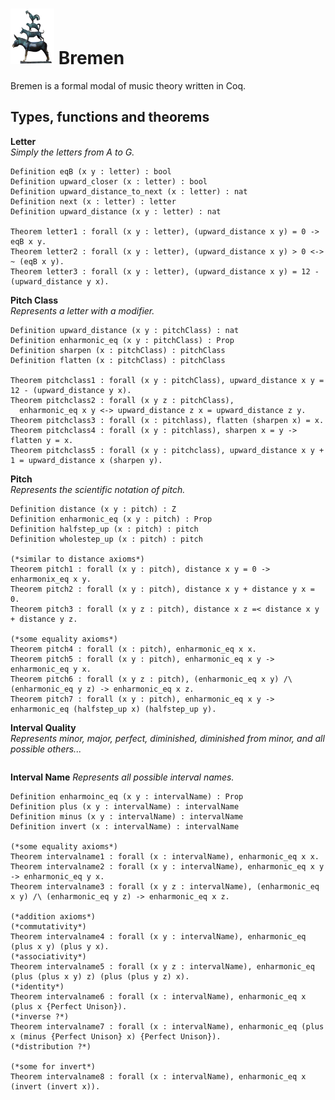 # <img src="bremen.png" alt="the town musicians of bremen" width="70"/> Bremen
Bremen is a formal modal of music theory written in Coq.  

## Types, functions and theorems
**Letter**  
*Simply the letters from A to G.*
```Coq
Definition eqB (x y : letter) : bool
Definition upward_closer (x : letter) : bool
Definition upward_distance_to_next (x : letter) : nat
Definition next (x : letter) : letter
Definition upward_distance (x y : letter) : nat

Theorem letter1 : forall (x y : letter), (upward_distance x y) = 0 -> eqB x y.
Theorem letter2 : forall (x y : letter), (upward_distance x y) > 0 <-> ~ (eqB x y).
Theorem letter3 : forall (x y : letter), (upward_distance x y) = 12 - (upward_distance y x).
```

**Pitch Class**  
*Represents a letter with a modifier.*
```Coq
Definition upward_distance (x y : pitchClass) : nat
Definition enharmonic_eq (x y : pitchClass) : Prop
Definition sharpen (x : pitchClass) : pitchClass
Definition flatten (x : pitchClass) : pitchClass

Theorem pitchclass1 : forall (x y : pitchClass), upward_distance x y = 12 - (upward_distance y x).
Theorem pitchclass2 : forall (x y z : pitchClass),
  enharmonic_eq x y <-> upward_distance z x = upward_distance z y.
Theorem pitchclass3 : forall (x : pitchlass), flatten (sharpen x) = x.
Theorem pitchclass4 : forall (x y : pitchlass), sharpen x = y -> flatten y = x.
Theorem pitchclass5 : forall (x y : pitchclass), upward_distance x y + 1 = upward_distance x (sharpen y).

```

**Pitch**  
*Represents the scientific notation of pitch.*  
```Coq
Definition distance (x y : pitch) : Z
Definition enharmonic_eq (x y : pitch) : Prop
Definition halfstep_up (x : pitch) : pitch
Definition wholestep_up (x : pitch) : pitch

(*similar to distance axioms*)
Theorem pitch1 : forall (x y : pitch), distance x y = 0 -> enharmonix_eq x y.
Theorem pitch2 : forall (x y : pitch), distance x y + distance y x = 0.
Theorem pitch3 : forall (x y z : pitch), distance x z =< distance x y + distance y z.

(*some equality axioms*)
Theorem pitch4 : forall (x : pitch), enharmonic_eq x x.
Theorem pitch5 : forall (x y : pitch), enharmonic_eq x y -> enharmonic_eq y x.
Theorem pitch6 : forall (x y z : pitch), (enharmonic_eq x y) /\ (enharmonic_eq y z) -> enharmonic_eq x z.
Theorem pitch7 : forall (x y : pitch), enharmonic_eq x y -> enharmonic_eq (halfstep_up x) (halfstep_up y).
```

**Interval Quality**  
*Represents minor, major, perfect, diminished, diminished from minor, and all possible others...*  
```Coq
```

**Interval Name**
*Represents all possible interval names.*  
```Coq
Definition enharmoinc_eq (x y : intervalName) : Prop
Definition plus (x y : intervalName) : intervalName
Definition minus (x y : intervalName) : intervalName
Definition invert (x : intervalName) : intervalName

(*some equality axioms*)
Theorem intervalname1 : forall (x : intervalName), enharmonic_eq x x.
Theorem intervalname2 : forall (x y : intervalName), enharmonic_eq x y -> enharmonic_eq y x.
Theorem intervalname3 : forall (x y z : intervalName), (enharmonic_eq x y) /\ (enharmonic_eq y z) -> enharmonic_eq x z.

(*addition axioms*)
(*commutativity*)
Theorem intervalname4 : forall (x y : intervalName), enharmonic_eq (plus x y) (plus y x).
(*associativity*)
Theorem intervalname5 : forall (x y z : intervalName), enharmonic_eq (plus (plus x y) z) (plus (plus y z) x).
(*identity*)
Theorem intervalname6 : forall (x : intervalName), enharmonic_eq x (plus x {Perfect Unison}).
(*inverse ?*)
Theorem intervalname7 : forall (x : intervalName), enharmonic_eq (plus x (minus {Perfect Unison} x) {Perfect Unison}).
(*distribution ?*)

(*some for invert*)
Theorem intervalname8 : forall (x : intervalName), enharmonic_eq x (invert (invert x)).
```


